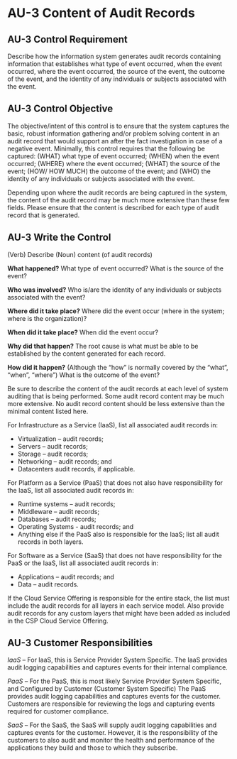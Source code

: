 # AU-3 Content of Audit Records
## AU-3 Control Requirement
Describe how the information system generates audit records containing information that establishes what type of event occurred, when the event occurred, where the event occurred, the source of the event, the outcome of the event, and the identity of any individuals or subjects associated with the event.
## AU-3 Control Objective
The objective/intent of this control is to ensure that the system captures the basic, robust information gathering and/or problem solving content in an audit record that would support an after the fact investigation in case of a negative event. Minimally, this control requires that the following be captured: (WHAT) what type of event occurred; (WHEN) when the event occurred; (WHERE) where the event occurred; (WHAT) the source of the event; (HOW/ HOW MUCH) the outcome of the event; and (WHO) the identity of any individuals or subjects associated with the event.

Depending upon where the audit records are being captured in the system, the content of the audit record may be much more extensive than these few fields. Please ensure that the content is described for each type of audit record that is generated.
## AU-3 Write the Control
(Verb) Describe (Noun) content (of audit records)

**What happened?** What type of event occurred? What is the source of the event?

**Who was involved?** Who is/are the identity of any individuals or subjects associated with the event?

**Where did it take place?** Where did the event occur (where in the system; where is the organization)?

**When did it take place?** When did the event occur?

**Why did that happen?**  The root cause is what must be able to be established by the content generated for each record.

**How did it happen?**  (Although the “how” is normally covered by the “what”, “when”, “where”) What is the outcome of the event?

Be sure to describe the content of the audit records at each level of system auditing that is being performed. Some audit record content may be much more extensive. No audit record content should be less extensive than the minimal content listed here.

For Infrastructure as a Service (IaaS), list all associated audit records in:

*	Virtualization – audit records;
*	Servers – audit records;
*	Storage – audit records;
*	Networking – audit records; and
*	Datacenters audit records, if applicable.

For Platform as a Service (PaaS) that does not also have responsibility for the IaaS, list all associated audit records in:
*	Runtime systems – audit records;
*	Middleware – audit records;
*	Databases – audit records;
*	Operating Systems - audit records; and
*	Anything else if the PaaS also is responsible for the IaaS; list all audit records in both layers.

For Software as a Service (SaaS) that does not have responsibility for the PaaS or the IaaS, list all associated audit records in:
*	Applications – audit records; and
*	Data – audit records.

If the Cloud Service Offering is responsible for the entire stack, the list must include the audit records for all layers in each service model. Also provide audit records for any custom layers that might have been added as included in the CSP Cloud Service Offering.
## AU-3 Customer Responsibilities
*IaaS* – For IaaS, this is Service Provider System Specific. The IaaS provides audit logging capabilities and captures events for their internal compliance. 

*PaaS* – For the PaaS, this is most likely Service Provider System Specific, and Configured by Customer (Customer System Specific) The PaaS provides audit logging capabilities and captures events for the customer. Customers are responsible for reviewing the logs and capturing events required for customer compliance.

*SaaS* – For the SaaS, the SaaS will supply audit logging capabilities and captures events for the customer. However, it is the responsibility of the customers to also audit and monitor the health and performance of the applications they build and those to which they subscribe.


